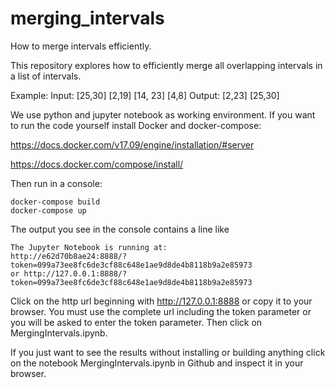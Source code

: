 # merging_intervals
How to merge intervals efficiently.

This repository explores how to efficiently merge all overlapping intervals in a list of intervals.

Example:
Input: [25,30] [2,19] [14, 23] [4,8]  Output: [2,23] [25,30]

We use python and jupyter notebook as working environment. 
If you want to run the code yourself install Docker and docker-compose: 

https://docs.docker.com/v17.09/engine/installation/#server

https://docs.docker.com/compose/install/

Then run in a console: 
```
docker-compose build
docker-compose up
```
The output you see in the console contains a line like 
```
The Jupyter Notebook is running at:
http://e62d70b8ae24:8888/?token=099a73ee8fc6de3cf88c648e1ae9d8de4b8118b9a2e85973
or http://127.0.0.1:8888/?token=099a73ee8fc6de3cf88c648e1ae9d8de4b8118b9a2e85973
```
Click on the http url beginning with http://127.0.0.1:8888 or copy it to your browser. You must use the complete 
url including the token parameter or you will be asked to enter the token parameter. Then click on MergingIntervals.ipynb.

If you just want to see the results without installing or building anything click on the notebook MergingIntervals.ipynb in Github and inspect it in your browser.
